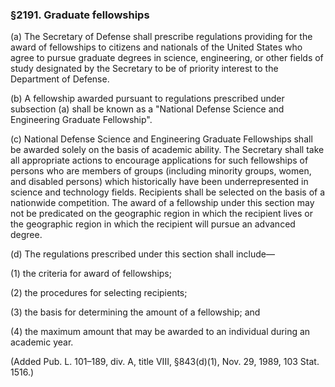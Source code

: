 ### §2191. Graduate fellowships ###

(a) The Secretary of Defense shall prescribe regulations providing for the award of fellowships to citizens and nationals of the United States who agree to pursue graduate degrees in science, engineering, or other fields of study designated by the Secretary to be of priority interest to the Department of Defense.

(b) A fellowship awarded pursuant to regulations prescribed under subsection (a) shall be known as a "National Defense Science and Engineering Graduate Fellowship".

(c) National Defense Science and Engineering Graduate Fellowships shall be awarded solely on the basis of academic ability. The Secretary shall take all appropriate actions to encourage applications for such fellowships of persons who are members of groups (including minority groups, women, and disabled persons) which historically have been underrepresented in science and technology fields. Recipients shall be selected on the basis of a nationwide competition. The award of a fellowship under this section may not be predicated on the geographic region in which the recipient lives or the geographic region in which the recipient will pursue an advanced degree.

(d) The regulations prescribed under this section shall include—

(1) the criteria for award of fellowships;

(2) the procedures for selecting recipients;

(3) the basis for determining the amount of a fellowship; and

(4) the maximum amount that may be awarded to an individual during an academic year.

(Added Pub. L. 101–189, div. A, title VIII, §843(d)(1), Nov. 29, 1989, 103 Stat. 1516.)